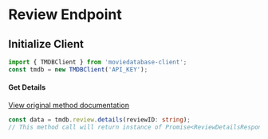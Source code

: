 # Review Endpoint

## Initialize Client
```ts
import { TMDBClient } from 'moviedatabase-client';
const tmdb = new TMDBClient('API_KEY');
```

#### Get Details
[View original method documentation](https://developers.themoviedb.org/3/credits/get-review-details)
```ts
const data = tmdb.review.details(reviewID: string);
// This method call will return instance of Promise<ReviewDetailsResponse>
``` 

